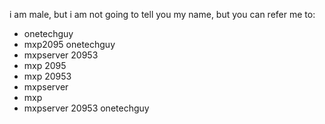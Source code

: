 i am male, but i am not going to tell you my name, but you can refer me to:


* onetechguy
* mxp2095 onetechguy
* mxpserver 20953
* mxp 2095
* mxp 20953
* mxpserver
* mxp
* mxpserver 20953 onetechguy
